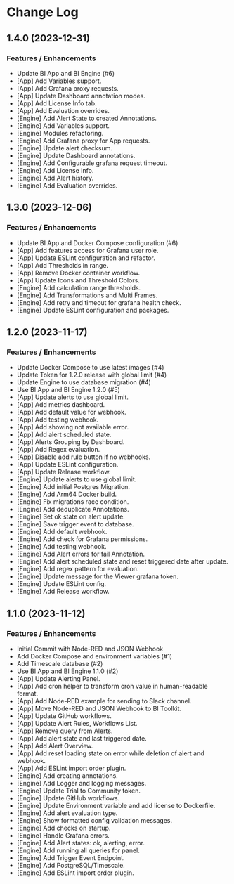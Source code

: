 # Change Log

## 1.4.0 (2023-12-31)

### Features / Enhancements

- Update BI App and BI Engine (#6)
- [App] Add Variables support.
- [App] Add Grafana proxy requests.
- [App] Update Dashboard annotation modes.
- [App] Add License Info tab.
- [App] Add Evaluation overrides.
- [Engine] Add Alert State to created Annotations.
- [Engine] Add Variables support.
- [Engine] Modules refactoring.
- [Engine] Add Grafana proxy for App requests.
- [Engine] Update alert checksum.
- [Engine] Update Dashboard annotations.
- [Engine] Add Configurable grafana request timeout.
- [Engine] Add License Info.
- [Engine] Add Alert history.
- [Engine] Add Evaluation overrides.

## 1.3.0 (2023-12-06)

### Features / Enhancements

- Update BI App and Docker Compose configuration (#6)
- [App] Add features access for Grafana user role.
- [App] Update ESLint configuration and refactor.
- [App] Add Thresholds in range.
- [App] Remove Docker container workflow.
- [App] Update Icons and Threshold Colors.
- [Engine] Add calculation range thresholds.
- [Engine] Add Transformations and Multi Frames.
- [Engine] Add retry and timeout for grafana health check.
- [Engine] Update ESLint configuration and packages.

## 1.2.0 (2023-11-17)

### Features / Enhancements

- Update Docker Compose to use latest images (#4)
- Update Token for 1.2.0 release with global limit (#4)
- Update Engine to use database migration (#4)
- Use BI App and BI Engine 1.2.0 (#5)
- [App] Update alerts to use global limit.
- [App] Add metrics dashboard.
- [App] Add default value for webhook.
- [App] Add testing webhook.
- [App] Add showing not available error.
- [App] Add alert scheduled state.
- [App] Alerts Grouping by Dashboard.
- [App] Add Regex evaluation.
- [App] Disable add rule button if no webhooks.
- [App] Update ESLint configuration.
- [App] Update Release workflow.
- [Engine] Update alerts to use global limit.
- [Engine] Add initial Postgres Migration.
- [Engine] Add Arm64 Docker build.
- [Engine] Fix migrations race condition.
- [Engine] Add deduplicate Annotations.
- [Engine] Set ok state on alert update.
- [Engine] Save trigger event to database.
- [Engine] Add default webhook.
- [Engine] Add check for Grafana permissions.
- [Engine] Add testing webhook.
- [Engine] Add Alert errors for fail Annotation.
- [Engine] Add alert scheduled state and reset triggered date after update.
- [Engine] Add regex pattern for evaluation.
- [Engine] Update message for the Viewer grafana token.
- [Engine] Update ESLint config.
- [Engine] Add Release workflow.

## 1.1.0 (2023-11-12)

### Features / Enhancements

- Initial Commit with Node-RED and JSON Webhook
- Add Docker Compose and environment variables (#1)
- Add Timescale database (#2)
- Use BI App and BI Engine 1.1.0 (#2)
- [App] Update Alerting Panel.
- [App] Add cron helper to transform cron value in human-readable format.
- [App] Add Node-RED example for sending to Slack channel.
- [App] Move Node-RED and JSON Webhook to BI Toolkit.
- [App] Update GitHub workflows.
- [App] Update Alert Rules, Workflows List.
- [App] Remove query from Alerts.
- [App] Add alert state and last triggered date.
- [App] Add Alert Overview.
- [App] Add reset loading state on error while deletion of alert and webhook.
- [App] Add ESLint import order plugin.
- [Engine] Add creating annotations.
- [Engine] Add Logger and logging messages.
- [Engine] Update Trial to Community token.
- [Engine] Update GitHub workflows.
- [Engine] Update Environment variable and add license to Dockerfile.
- [Engine] Add alert evaluation type.
- [Engine] Show formatted config validation messages.
- [Engine] Add checks on startup.
- [Engine] Handle Grafana errors.
- [Engine] Add Alert states: ok, alerting, error.
- [Engine] Add running all queries for panel.
- [Engine] Add Trigger Event Endpoint.
- [Engine] Add PostgreSQL/Timescale.
- [Engine] Add ESLint import order plugin.
